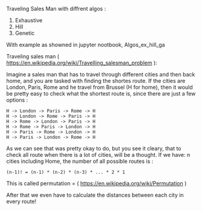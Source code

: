 Traveling Sales Man with diffrent algos :

1. Exhaustive
2. Hill
3. Genetic

With example as showned in jupyter nootbook, Algos_ex_hill_ga
  
  
Traveling sales man ( https://en.wikipedia.org/wiki/Travelling_salesman_problem ):  
  
Imagine a sales man that has to travel through different cities and then back home, and you are tasked with finding the shortes route. 
If the cities are London, Paris, Rome and he travel from Brussel (H for home), then it would be pretty easy to check
what the shortest route is, since there are just a few options :   
  
```
H -> London -> Paris -> Rome -> H  
H -> London -> Rome -> Paris -> H  
H -> Rome -> London -> Paris -> H  
H -> Rome -> Paris -> London -> H  
H -> Paris -> Rome -> London -> H  
H -> Paris -> London -> Rome -> H  
```

As we can see that was pretty okay to do, but you see it cleary, that to check all route when there is a lot of cities, will be a thought.
If we have: 
n cities including Home, the number of all possible routes is :
  
```
(n-1)! = (n-1) * (n-2) * (n-3) * ... * 2 * 1
```

This is called permutation = ( https://en.wikipedia.org/wiki/Permutation )

After that we even have to calculate the distances between each city in every route!


